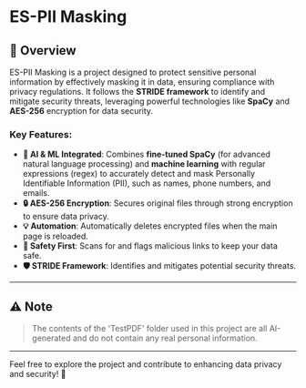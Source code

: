 # ES-PII Masking



## 🚀 Overview

ES-PII Masking is a project designed to protect sensitive personal information by effectively masking it in data, ensuring compliance with privacy regulations. It follows the **STRIDE framework** to identify and mitigate security threats, leveraging powerful technologies like **SpaCy** and **AES-256** encryption for data security. 

### Key Features:
- **🧠 AI & ML Integrated**: Combines **fine-tuned SpaCy** (for advanced natural language processing) and **machine learning** with regular expressions (regex) to accurately detect and mask Personally Identifiable Information (PII), such as names, phone numbers, and emails.
- **🔒 AES-256 Encryption**: Secures original files through strong encryption to ensure data privacy.
- **💡 Automation**: Automatically deletes encrypted files when the main page is reloaded.
- **🔗 Safety First**: Scans for and flags malicious links to keep your data safe.
- **🛡️ STRIDE Framework**: Identifies and mitigates potential security threats.

---

## ⚠️ Note

> The contents of the 'TestPDF' folder used in this project are all AI-generated and do not contain any real personal information.

---

Feel free to explore the project and contribute to enhancing data privacy and security! 🚀
